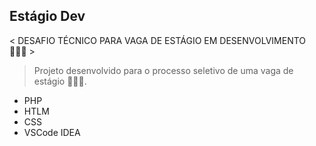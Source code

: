  ## Estágio Dev

 < DESAFIO TÉCNICO PARA VAGA DE ESTÁGIO EM DESENVOLVIMENTO 🧑🏽‍💻 >
 
 > Projeto desenvolvido para o processo seletivo de uma vaga de estágio 🧑🏽‍💻. 

+ PHP
+ HTLM
+ CSS
+ VSCode IDEA


